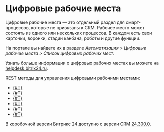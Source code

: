# Цифровые рабочие места

Цифровые рабочие места — это отдельный раздел для смарт-процессов, которые не привязаны к CRM. Рабочее место может состоять из одного или нескольких процессов. В каждом есть свои карточки, воронки, стадии канбана, роботы и другие функции.

На портале вы найдете их в разделе *Автоматизация > Цифровые рабочие места > Список цифровых рабочих мест*.

Узнать больше информации о цифровых рабочих местах вы можете на [helpdesk.bitrix24.ru](https://helpdesk.bitrix24.ru/open/18913896).

REST методы для управления цифровыми рабочими местами:

- [{#T}](./crm-automated-solution-add.md)
- [{#T}](./crm-automated-solution-update.md)
- [{#T}](./crm-automated-solution-get.md)
- [{#T}](./crm-automated-solution-list.md)
- [{#T}](./crm-automated-solution-delete.md)
- [{#T}](./crm-automated-solution-fields.md)

В коробочной версии Битрикс 24 доступно с версии CRM [24.300.0](../../cloud-and-on-premise/on-premise/versions.html).